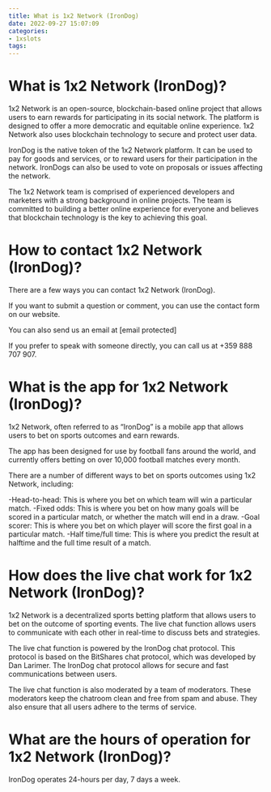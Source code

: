 ```yaml
---
title: What is 1x2 Network (IronDog)
date: 2022-09-27 15:07:09
categories:
- 1xslots
tags:
---
```



#  What is 1x2 Network (IronDog)?

1x2 Network is an open-source, blockchain-based online project that allows users to earn rewards for participating in its social network. The platform is designed to offer a more democratic and equitable online experience. 1x2 Network also uses blockchain technology to secure and protect user data.

IronDog is the native token of the 1x2 Network platform. It can be used to pay for goods and services, or to reward users for their participation in the network. IronDogs can also be used to vote on proposals or issues affecting the network.

The 1x2 Network team is comprised of experienced developers and marketers with a strong background in online projects. The team is committed to building a better online experience for everyone and believes that blockchain technology is the key to achieving this goal.

#  How to contact 1x2 Network (IronDog)?

There are a few ways you can contact 1x2 Network (IronDog).

If you want to submit a question or comment, you can use the contact form on our website.

You can also send us an email at [email protected]

If you prefer to speak with someone directly, you can call us at +359 888 707 907.

#  What is the app for 1x2 Network (IronDog)?

1x2 Network, often referred to as “IronDog” is a mobile app that allows users to bet on sports outcomes and earn rewards.

The app has been designed for use by football fans around the world, and currently offers betting on over 10,000 football matches every month.

There are a number of different ways to bet on sports outcomes using 1x2 Network, including:



-Head-to-head: This is where you bet on which team will win a particular match.
-Fixed odds: This is where you bet on how many goals will be scored in a particular match, or whether the match will end in a draw. 
-Goal scorer: This is where you bet on which player will score the first goal in a particular match. 
-Half time/full time: This is where you predict the result at halftime and the full time result of a match.

#  How does the live chat work for 1x2 Network (IronDog)?

1x2 Network is a decentralized sports betting platform that allows users to bet on the outcome of sporting events. The live chat function allows users to communicate with each other in real-time to discuss bets and strategies.

The live chat function is powered by the IronDog chat protocol. This protocol is based on the BitShares chat protocol, which was developed by Dan Larimer. The IronDog chat protocol allows for secure and fast communications between users.

The live chat function is also moderated by a team of moderators. These moderators keep the chatroom clean and free from spam and abuse. They also ensure that all users adhere to the terms of service.

#  What are the hours of operation for 1x2 Network (IronDog)?

IronDog operates 24-hours per day, 7 days a week.